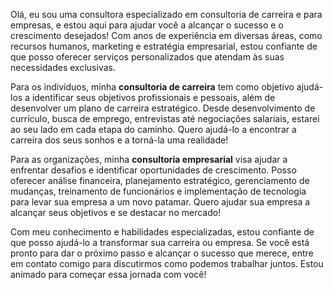 Olá, eu sou uma consultora especializado em consultoria de carreira e para empresas, e estou aqui para ajudar você a alcançar o sucesso e o crescimento desejados! Com anos de experiência em diversas áreas, como recursos humanos, marketing e estratégia empresarial, estou confiante de que posso oferecer serviços personalizados que atendam às suas necessidades exclusivas.

Para os indivíduos, minha **consultoria de carreira** tem como objetivo ajudá-los a identificar seus objetivos profissionais e pessoais, além de desenvolver um plano de carreira estratégico. Desde desenvolvimento de currículo, busca de emprego, entrevistas até negociações salariais, estarei ao seu lado em cada etapa do caminho. Quero ajudá-lo a encontrar a carreira dos seus sonhos e a torná-la uma realidade!

Para as organizações, minha **consultoria empresarial** visa ajudar a enfrentar desafios e identificar oportunidades de crescimento. Posso oferecer análise financeira, planejamento estratégico, gerenciamento de mudanças, treinamento de funcionários e implementação de tecnologia para levar sua empresa a um novo patamar. Quero ajudar sua empresa a alcançar seus objetivos e se destacar no mercado!

Com meu conhecimento e habilidades especializadas, estou confiante de que posso ajudá-lo a transformar sua carreira ou empresa. Se você está pronto para dar o próximo passo e alcançar o sucesso que merece, entre em contato comigo para discutirmos como podemos trabalhar juntos. Estou animado para começar essa jornada com você!
